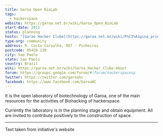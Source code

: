 ```yaml
---
title: Garoa Open BioLab
tags:
  - hackerspace
website: https://garoa.net.br/wiki/Garoa_Open_BioLab
start-date: 2011
status: planning
hosts: "[Garao Hacker Clube](https://garoa.net.br/wiki/P%C3%A1gina_principal)"
type-org: community
address: R. Costa Carvalho, 567 - Pinheiros
postcode: 05429-130
city: Sao Paolo
state: Sao Paolo
country: Brazil
wiki: https://garoa.net.br/wiki/Garoa_Hacker_Clube:About
forum: https://groups.google.com/forum/#!forum/hackerspacesp
twitter: https://twitter.com/garoahc
facebook: https://www.facebook.com/GaroaHC
---
```


It is the open laboratory of biotechnology of Garoa, one of the main resources for the activities of Biohacking of hackerspace.

Currently the laboratory is in the planning stage and obtain equipment. All are invited to contribute positively to the construction of space.

---
Text taken from initiative's website
